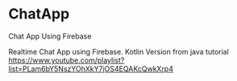 # ChatApp
Chat App Using Firebase

Realtime Chat App using Firebase. Kotlin Version from java tutorial https://www.youtube.com/playlist?list=PLam6bY5NszYOhXkY7jOS4EQAKcQwkXrp4
